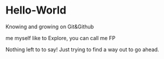 # Hello-World
Knowing and growing on Git&amp;Github

me myself like to Explore, you can call me FP

Nothing left to to say! Just trying to find a way out to go ahead.

